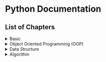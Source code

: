 # Python Documentation
## List of Chapters
<details>
<summary>Basic</summary>

1. [Data types, Values, Variables and Operators](Topics/1.%20Basic/Chapter-1.md)
2. [Branching](Topics/1.%20Basic/Chapter-2.md)
3. [Iteration](Topics/1.%20Basic/Chapter-3.md)
4. [String Functions](Topics/1.%20Basic/Chapter-4.md)
5. [Data Structure I (String, List, Tuple)](Topics/1.%20Basic/Chapter-5.md)
6. [Data Structure II (Dictionary)](Topics/1.%20Basic/Chapter-6.md)
7. [Function](Topics/1.%20Basic/Chapter-7.md)
8. [Scope](Topics/1.%20Basic/Chapter-8.md)
9. [File I/O](Topics/1.%20Basic/Chapter-9.md)

</details>
<details>
<summary>Object Oriented Programming (OOP)</summary>

1. [Intro](Topics/2.%20Object%20Oriented%20Programming/Chapter-1.md)
2. [Method & Designing Class](Topics/2.%20Object%20Oriented%20Programming/Chapter-2.md)
3. [Method Overloading & Constructor Overloading](Topics/2.%20Object%20Oriented%20Programming/Chapter-3.md)
4. [Operator Overloading](Topics/2.%20Object%20Oriented%20Programming/Chapter-4.md)
5. [Encapsulation](Topics/2.%20Object%20Oriented%20Programming/Chapter-5.md)
6. [Static/Class Variable](Topics/2.%20Object%20Oriented%20Programming/Chapter-6.md)
7. [Class Method & Static Method](Topics/2.%20Object%20Oriented%20Programming/Chapter-7.md)
8. [Inheritance](Topics/2.%20Object%20Oriented%20Programming/Chapter-8.md)
9. [Variable and Method Overloading](Topics/2.%20Object%20Oriented%20Programming/Chapter-9.md)
10. [Abstract class & methods](Topics/2.%20Object%20Oriented%20Programming/Chapter-10.md)
</details>
<details>
<summary>Data Structure</summary>

1. [Array-Declaration, Initialization, Traversal](Topics/3.%20Data%20Structure/Chapter-1.md)
2. [Array Manipulation](Topics/3.%20Data%20Structure/Chapter-2.md)
3. [Circular Array](Topics/3.%20Data%20Structure/Chapter-3.md)
4. [Linked List (Basic & Manipulation)](Topics/3.%20Data%20Structure/Chapter-4.md)
5. [Advanced Linked List](Topics/3.%20Data%20Structure/Chapter-5.md)
6. [Dummy Headed Doubly Linked Cicular List](Topics/3.%20Data%20Structure/Chapter-6.md)
7. [Stack](Topics/3.%20Data%20Structure/Chapter-7.md)
8. [Queue](Topics/3.%20Data%20Structure/Chapter-8.md)
9. [Recursion](Topics/3.%20Data%20Structure/Chapter-9.md)
10. [Memoization](Topics/3.%20Data%20Structure/Chapter-10.md)
11. [Searching & Sorting](Topics/3.%20Data%20Structure/Chapter-11.md)
</details>
<details>
<summary>Algorithm</summary>

1. [Introduction to Algorithm](Topics/4.%20Algorithm/Chapter-1.md)
2. [Analysis of Algorithm](Topics/4.%20Algorithm/Chapter-2.md)
3. [Searching Algorithm](Topics/4.%20Algorithm/Chapter-3.md)
4. [Sorting Algorithm](Topics/4.%20Algorithm/Chapter-4.md)
5. [Graph Traversal](Topics/4.%20Algorithm/Chapter-5.md)
6. [Greedy Algorithm](Topics/4.%20Algorithm/Chapter-6.md)
7. [Dynamic Programming](Topics/4.%20Algorithm/Chapter-7.md)
</details>




